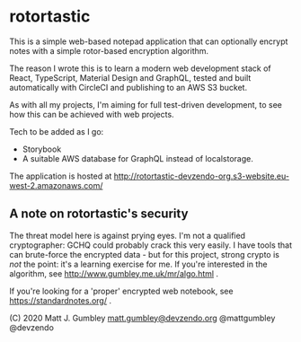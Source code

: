 rotortastic
===========
This is a simple web-based notepad application that can optionally encrypt notes
with a simple rotor-based encryption algorithm. 

The reason I wrote this is to learn a modern web development stack of React,
TypeScript, Material Design and GraphQL, tested and built automatically with
CircleCI and publishing to an AWS S3 bucket.


As with all my projects, I'm aiming for full test-driven development, to see how
this can be achieved with web projects.

Tech to be added as I go:
* Storybook
* A suitable AWS database for GraphQL instead of localstorage.

The application is hosted at http://rotortastic-devzendo-org.s3-website.eu-west-2.amazonaws.com/

A note on rotortastic's security
--------------------------------
The threat model here is against prying eyes. I'm not a qualified cryptographer:
GCHQ could probably crack this very easily. I have tools that can brute-force the
encrypted data - but for this project, strong crypto is _not_ the point: it's a
learning exercise for me. If you're interested in the algorithm, see
http://www.gumbley.me.uk/mr/algo.html .

If you're looking for a 'proper' encrypted web notebook, see https://standardnotes.org/ .


(C) 2020 Matt J. Gumbley
matt.gumbley@devzendo.org
@mattgumbley @devzendo

